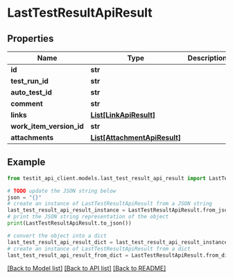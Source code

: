 # LastTestResultApiResult


## Properties

Name | Type | Description | Notes
------------ | ------------- | ------------- | -------------
**id** | **str** |  | 
**test_run_id** | **str** |  | 
**auto_test_id** | **str** |  | [optional] 
**comment** | **str** |  | [optional] 
**links** | [**List[LinkApiResult]**](LinkApiResult.md) |  | 
**work_item_version_id** | **str** |  | [optional] 
**attachments** | [**List[AttachmentApiResult]**](AttachmentApiResult.md) |  | 

## Example

```python
from testit_api_client.models.last_test_result_api_result import LastTestResultApiResult

# TODO update the JSON string below
json = "{}"
# create an instance of LastTestResultApiResult from a JSON string
last_test_result_api_result_instance = LastTestResultApiResult.from_json(json)
# print the JSON string representation of the object
print(LastTestResultApiResult.to_json())

# convert the object into a dict
last_test_result_api_result_dict = last_test_result_api_result_instance.to_dict()
# create an instance of LastTestResultApiResult from a dict
last_test_result_api_result_from_dict = LastTestResultApiResult.from_dict(last_test_result_api_result_dict)
```
[[Back to Model list]](../README.md#documentation-for-models) [[Back to API list]](../README.md#documentation-for-api-endpoints) [[Back to README]](../README.md)


